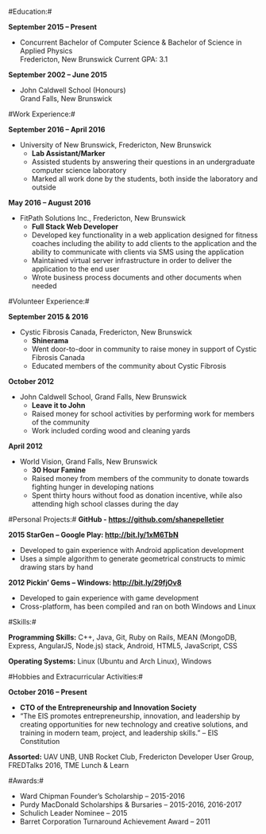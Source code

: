 #Education:#
 
**September 2015 – Present**
- Concurrent Bachelor of Computer Science & Bachelor of Science in Applied Physics
  <br>Fredericton, New Brunswick  Current GPA: 3.1
 
**September 2002 – June 2015**  
- John Caldwell School (Honours)
  <br>Grand Falls, New Brunswick

#Work Experience:#
 
**September 2016 – April 2016** 
- University of New Brunswick, Fredericton, New Brunswick
  - **Lab Assistant/Marker**
  - Assisted students by answering their questions in an undergraduate computer science laboratory
  - Marked all work done by the students, both inside the laboratory and outside 
 
**May 2016 – August 2016**
- FitPath Solutions Inc., Fredericton, New Brunswick
  - **Full Stack Web Developer**
  - Developed key functionality in a web application designed for fitness coaches including the ability to add clients to the application and the ability to communicate with clients via SMS using the application
  - Maintained virtual server infrastructure in order to deliver the application to the end user
  - Wrote business process documents and other documents when needed

#Volunteer Experience:#
 
**September 2015 & 2016** 
- Cystic Fibrosis Canada, Fredericton, New Brunswick
  - **Shinerama** 
  - Went door-to-door in community to raise money in support of Cystic Fibrosis Canada
  - Educated members of the community about Cystic Fibrosis 
 
**October 2012**
- John Caldwell School, Grand Falls, New Brunswick      
  - **Leave it to John**
  - Raised money for school activities by performing work for members of the community
  - Work included cording wood and cleaning yards 
 
**April 2012**    
- World Vision, Grand Falls, New Brunswick      
  - **30 Hour Famine**
  - Raised money from members of the community to donate towards fighting hunger in developing nations
  - Spent thirty hours without food as donation incentive, while also attending high school classes during the day 
  
#Personal Projects:#
**GitHub - https://github.com/shanepelletier** 
 
**2015     StarGen – Google Play: http://bit.ly/1xM6TbN**
- Developed to gain experience with Android application development
- Uses a simple algorithm to generate geometrical constructs to mimic drawing stars by hand 
 
**2012     Pickin’ Gems – Windows: http://bit.ly/29fjOv8**
- Developed to gain experience with game development
- Cross-platform, has been compiled and ran on both Windows and Linux

#Skills:#
 
**Programming Skills:** C++, Java, Git, Ruby on Rails, MEAN (MongoDB, Express, AngularJS, Node.js) stack, Android, HTML5, JavaScript, CSS 
 
**Operating Systems:** Linux (Ubuntu and Arch Linux), Windows 
 
#Hobbies and Extracurricular Activities:# 
 
**October 2016 – Present**
- **CTO of the Entrepreneurship and Innovation Society**
- “The EIS promotes entrepreneurship, innovation, and leadership by creating opportunities for new technology and creative solutions, and training in modern team, project, and leadership skills.” – EIS Constitution 
 
**Assorted:** UAV UNB, UNB Rocket Club, Fredericton Developer User Group, FREDTalks 2016, TME Lunch & Learn 
 
#Awards:#
- Ward Chipman Founder’s Scholarship – 2015-2016
- Purdy MacDonald Scholarships & Bursaries – 2015-2016, 2016-2017
- Schulich Leader Nominee – 2015
- Barret Corporation Turnaround Achievement Award – 2011
